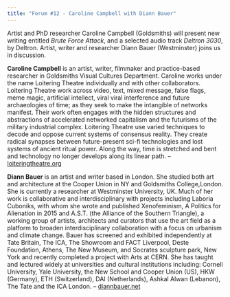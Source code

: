 ```yaml
---
title: "Forum #12 - Caroline Campbell with Diann Bauer"
---
```


Artist and PhD researcher Caroline Campbell (Goldsmiths) will present new writing entitled *Brute Force Attack*, and a selected audio track *Deltron 3030*, by Deltron. Artist, writer and researcher Diann Bauer (Westminster) joins us in discussion.

**Caroline Campbell** is an artist, writer, filmmaker and practice-based researcher in Goldsmiths Visual Cultures Department. Caroline works under the name Loitering Theatre individually and with other collaborators. Loitering Theatre work across video, text, mixed message, false flags, meme magic, artificial intellect, viral viral interference and future archaeologies of time; as they seek to make the intangible of networks manifest. Their work often engages with the hidden structures and abstractions of accelerated networked capitalism and the futurisms of the military industrial complex. Loitering Theatre use varied techniques to decode and oppose current systems of consensus reality. They create radical synapses between future-present sci-fi technologies and lost systems of ancient ritual power. Along the way, time is stretched and bent and technology no longer develops along its linear path. – [loiteringtheatre.org](http://www.loiteringtheatre.org)

**Diann Bauer** is an artist and writer based in London. She studied both art and architecture at the Cooper Union in NY and Goldsmiths College,London. She is currently a researcher at Westminster University, UK. Much of her work is collaborative and interdisciplinary with projects including Laboria Cuboniks, with whom she wrote and published Xenofeminism, A Politics for Alienation in 2015 and A.S.T. (the Alliance of the Southern Triangle), a working group of artists, architects and curators that use the art field as a platform to broaden interdisciplinary collaboration with a focus on urbanism and climate change. Bauer has screened and exhibited independently at Tate Britain, The ICA, The Showroom and FACT Liverpool, Deste Foundation, Athens, The New Museum, and Socrates sculpture park, New York and recently completed a project with Arts at CERN. She has taught and lectured widely at universities and cultural institutions including: Cornell University, Yale University, the New School and Cooper Union (US), HKW (Germany), ETH (Switzerland), DAI (Netherlands), Ashkal Alwan (Lebanon), The Tate and the ICA London. – [diannbauer.net](http://www.diannbauer.net)
